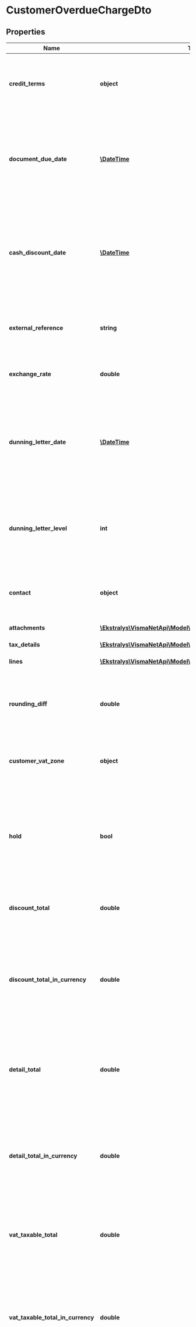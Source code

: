 # CustomerOverdueChargeDto

## Properties
Name | Type | Description | Notes
------------ | ------------- | ------------- | -------------
**credit_terms** | **object** | Mandatory field: The top part &amp;gt; Terms* &amp;gt; The credit terms used in relations with the customer. | [optional] 
**document_due_date** | [**\DateTime**](\DateTime.md) | Mandatory field: The Top part &amp;gt; Due date* &amp;gt; The date when payment for the document is due, in accordance with the credit terms. | [optional] 
**cash_discount_date** | [**\DateTime**](\DateTime.md) | Madatory field: The top part &amp;gt; Cash discount date* &amp;gt; The end date of the cash discount period, which the system calculates by using the credit terms. | [optional] 
**external_reference** | **string** | The top part &amp;gt; External reference &amp;gt; The external reference used in AutoInvoice. | [optional] 
**exchange_rate** | **double** | The top part &amp;gt; Currency &amp;gt; The currency of the document. | [optional] 
**dunning_letter_date** | [**\DateTime**](\DateTime.md) | Financial details tab &amp;gt; Dunning information section &amp;gt; Dunning letter date &amp;gt; The date of the last released dunning letter in which the document was listed. | [optional] 
**dunning_letter_level** | **int** | Financial details tab &amp;gt; Dunning information section &amp;gt; Dunning level &amp;gt; The dunning level of the document. | [optional] 
**contact** | **object** | The top part &amp;gt; Contact &amp;gt; The contact associated with the customer. | [optional] 
**attachments** | [**\Ekstralys\VismaNetApi\Model\AttachmentDto[]**](AttachmentDto.md) | Attachments tab | [optional] 
**tax_details** | [**\Ekstralys\VismaNetApi\Model\TaxDetailDto[]**](TaxDetailDto.md) | VAT details tab | [optional] 
**lines** | [**\Ekstralys\VismaNetApi\Model\CustomerOverdueChargeLineDto[]**](CustomerOverdueChargeLineDto.md) | Document details tab | [optional] 
**rounding_diff** | **double** | The top part &amp;gt; Rounding diff. &amp;gt; The difference between the original amount and the rounded amount. | [optional] 
**customer_vat_zone** | **object** | The Financial details tab &amp;gt; The VAT info section &amp;gt; Dunning letter date | [optional] 
**hold** | **bool** | The top part &amp;gt; Hold &amp;gt; A check box that indicates (if selected) that the document is a draft. A document with the On Hold status may be edited and cannot be released. | [optional] 
**discount_total** | **double** | The top part &amp;gt; Discount total &amp;gt; The document discount total. | [optional] 
**discount_total_in_currency** | **double** | The top part &amp;gt; Discount total &amp;gt; The document discount total in your default currency. This field is applicable if the amount is given in a another currency than your default. | [optional] 
**detail_total** | **double** | The top part &amp;gt; Detail total &amp;gt; The document total, which the system calculates for all line items in the Document details tab. | [optional] 
**detail_total_in_currency** | **double** | Background calculation giving you the Detail total in your default currency. This field is applicable if the amount is given in a another currency than your default. | [optional] 
**vat_taxable_total** | **double** | The top part &amp;gt; VAT taxable total &amp;gt; The document total that is subjected to VAT. | [optional] 
**vat_taxable_total_in_currency** | **double** | Background calculation giving you the VAT taxable total in your default currency. This field is applicable if the amount is given in a another currency than your default. | [optional] 
**vat_exempt_total** | **double** | The top part &amp;gt; VAT exempt. total &amp;gt; The document total that is exempt from VAT. This total is calculated as the taxable amount for the tax with the Include in VAT Exempt Total check box selected on the Taxes form.This box is available only if the VAT Reporting feature is enabled in your system. | [optional] 
**vat_exempt_total_in_currency** | **double** | Background calculation giving you the VAT exempt. total in your default currency. This field is applicable if the amount is given in a another currency than your default. | [optional] 
**sales_person_id** | **int** | The field is deprecated for customer document endpoints, please use SalesPerson instead | [optional] 
**sales_person_descr** | **string** | The field is deprecated for customer document endpoints, please use SalesPerson instead | [optional] 
**sales_person** | **object** | The document details tab &amp;gt; Salesperson ID &amp;gt; The salesperson involved. | [optional] 
**payment_reference** | **string** | ///The top part &amp;gt; Payment ref. &amp;gt; The reference number of the document, as automatically generated by the system in accordance with the number series assigned to cash sales in the Customer ledger preferences window.. | [optional] 
**invoice_address** | **object** | The Invoice address tab &amp;gt; The Invoice address section. | [optional] 
**invoice_contact** | **object** | The Invoice address tab &amp;gt; The Invoice contact section. | [optional] 
**applications** | [**\Ekstralys\VismaNetApi\Model\ArAdjustDto[]**](ArAdjustDto.md) |  | [optional] 
**dont_print** | **bool** |  | [optional] 
**dont_email** | **bool** |  | [optional] 
**customer** | **object** | The top part &amp;gt; Customer &amp;gt; The customer associated with the document. | [optional] 
**document_type** | **string** | The top part &amp;gt; Type &amp;gt; The document type. The following types are available: invoice, debit note, credit note, overdue charge, credit write-off | [optional] 
**reference_number** | **string** | The Top part &amp;gt; Ref. no. &amp;gt; The reference number of the customer ledger document in the system. | [optional] 
**post_period** | **string** | The top part &amp;gt; Post period &amp;gt; The period to which the document should be posted. Format YYYYMM. | [optional] 
**financial_period** | **string** | The financial period to which the transactions recorded in the document should be posted. Format YYYYMM. | [optional] 
**closed_financial_period** | **string** | Format YYYYMM. | [optional] 
**document_date** | [**\DateTime**](\DateTime.md) | The top part &amp;gt; Date* &amp;gt; The date when the customer ledger document was created.  By default, for a new document, it is the current business date, but you can change the date. | [optional] 
**orig_invoice_date** | [**\DateTime**](\DateTime.md) | The top part &amp;gt; Orig invoice date &amp;gt; The date based on which the Due date and Cash discount date is calculated. Only used if setting \&quot;Use Orig Invoice Date\&quot; is active in AR Preferences.  By default, for a new document, it is the current business date, but you can change the date. | [optional] 
**status** | **string** | The top part &amp;gt; Status &amp;gt; The status of the document, which can be one of the following: Hold, Balanced, Voided, Scheduled, Open, Closed, Pending print, Pending email. | [optional] 
**currency_id** | **string** | The top part &amp;gt; Currency &amp;gt; The currency of the document. By default, it is the customer’s default currency,but it can be changed if the Allow Currency Override check box is selected in the AR303000 window. | [optional] 
**amount** | **double** | The top part &amp;gt; Amount &amp;gt; The amount paid by the document. The value appears for new documents if the Validate document totals on entry check box is selected on the AR101000 window.  If the check box is cleared, then the value appears when the document status is Open. | [optional] 
**amount_in_currency** | **double** | Background calculation giving you the Amount in your default currency. This field is applicable if the amount is given in a another currency than your default. | [optional] 
**balance** | **double** | The top part &amp;gt; Balance &amp;gt; For an open customer ledger document, the balance after any cash discount was taken.   For a document used in the application process, this is the balance after the payments were applied. | [optional] 
**balance_in_currency** | **double** | Background calculation giving you the Balance in your default currency. This field is applicable if the amount is given in a another currency than your default. | [optional] 
**cash_discount** | **double** | The top part &amp;gt; Cash discount &amp;gt; The cash discount amount that has been or will be taken on the document, which the system calculates based on the specified credit terms. | [optional] 
**cash_discount_in_currency** | **double** | Background calculation giving you the Cash discount in your default currency. This field is applicable if the amount is given in another currency than your default. | [optional] 
**payment_method** | **object** | The Financial details tab &amp;gt; The Payment information section &amp;gt; Payment method &amp;gt; The identifier for the payment method that the customer will use to pay the document. | [optional] 
**customer_ref_number** | **string** | The top part &amp;gt; External reference &amp;gt; The external reference used in AutoInvoice. | [optional] 
**invoice_text** | **string** | The top part &amp;gt; Invoice text &amp;gt; Any user-provided description of the customer ledger document. | [optional] 
**last_modified_date_time** | [**\DateTime**](\DateTime.md) | System generated field for last modification date/time of document. | [optional] 
**created_date_time** | [**\DateTime**](\DateTime.md) | The Attachments tab &amp;gt; Creation time &amp;gt; The date the attachment was created. | [optional] 
**note** | **string** | Icon Notes on top of the window &amp;gt; Pop-up window for providing any user-defined text connected to the document. | [optional] 
**vat_total** | **double** | The top part &amp;gt; VAT total &amp;gt; The VAT amount of the document, as defined on the VAT details tab. | [optional] 
**vat_total_in_currency** | **double** | Background calculation giving you the VAT total in your default currency. This field is applicable if the amount is given in a another currency than your default. | [optional] 
**location** | **object** | The top part &amp;gt; Location &amp;gt; The location of the customer related to the document. By default, it is the default  location of the selected customer or, if the invoice is created from an opportunity,  it is the customer location specified for the opportunity. | [optional] 
**branch_number** | **object** | The Financial details tab &amp;gt; Branch &amp;gt; The branch with which this invoice or memo is associated. The field is available if your company is set up with branches. | [optional] 
**cash_account** | **string** | Financial details tab &amp;gt; The payment information section &amp;gt; Cash account &amp;gt; The cash account associated with the payment method. | [optional] 
**project** | **object** | The top part &amp;gt; Project* &amp;gt; The identifier and description of the project with which this document is associated, or the code indicating that this document is not associated with any project; the non-project code is specified in the Project accounting preferences (PM101000) window. | [optional] 
**account** | **object** | The Document details tab &amp;gt;  Account * &amp;gt; The sales account used for the transaction. | [optional] 
**subaccount** | **object** | The Document details tab &amp;gt; Subaccount* &amp;gt; The corresponding subaccount used for this transaction. | [optional] 
**customer_project** | **string** | The top part &amp;gt; Customer project no. &amp;gt; The customer project no. used in AutoInvoice. | [optional] 
**error_info** | **string** |  | [optional] 
**metadata** | **object** |  | [optional] 

[[Back to Model list]](../README.md#documentation-for-models) [[Back to API list]](../README.md#documentation-for-api-endpoints) [[Back to README]](../README.md)


